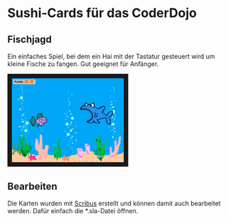 # Sushi-Cards für das CoderDojo

## Fischjagd

Ein einfaches Spiel, bei dem ein Hai mit der Tastatur gesteuert wird um kleine Fische zu fangen. Gut geeignet für Anfänger.

<a href="fish/fish.pdf"><img src="fish/stage.png" width="50%" border="10" /></a>

## Bearbeiten

Die Karten wurden mit [Scribus](https://www.scribus.net/) erstellt und können damit auch bearbeitet werden. Dafür einfach die *.sla-Datei öffnen.
